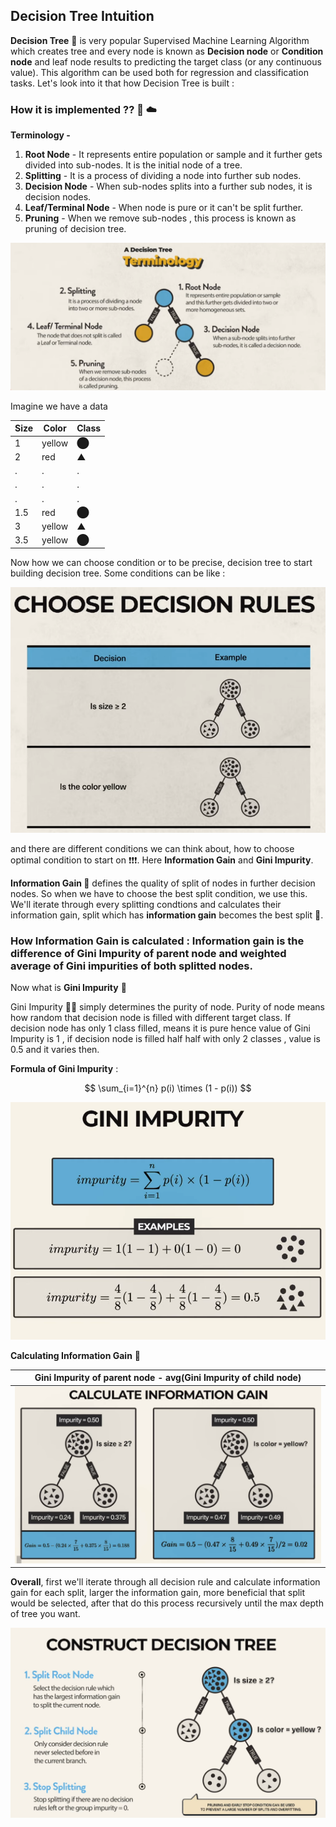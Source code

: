 ## Decision Tree Intuition

**Decision Tree** 🌳 is very popular Supervised Machine Learning Algorithm which creates tree and every node is known as **Decision node** or **Condition node** and leaf node results to predicting the target class (or any continuous value). This algorithm can be used both for regression and classification tasks. Let's look into it that how Decision Tree is built :

### How it is implemented ?? 🤔 ☁️

**Terminology -**
1. **Root Node** - It represents entire population or sample and it further gets divided into sub-nodes. It is the initial node of a tree.
2. **Splitting** - It is a process of dividing a node into further sub nodes.
3. **Decision Node** - When sub-nodes splits into a further sub nodes, it is decision nodes.
4. **Leaf/Terminal Node** - When node is pure or it can't be split further.
5. **Pruning** - When we remove sub-nodes , this process is known as pruning of decision tree.

<img src="https://github.com/Hg03/Story-Of-ML/blob/main/assets/terminologies.png">

Imagine we have a data

|Size|Color|Class|
|----|-----|-----|
|1|yellow|⬤|
|2|red|▲|
|.|.|.|
|.|.|.|
|.|.|.|
|1.5|red|⬤|
|3|yellow|▲|
|3.5|yellow|⬤|

Now how we can choose condition or to be precise, decision tree to start building decision tree. Some conditions can be like :

<img src="https://github.com/Hg03/Story-Of-ML/blob/main/assets/conditions.png">

and there are different conditions we can think about, how to choose optimal condition to start on ❗❗❗. Here **Information Gain** and **Gini Impurity**.

**Information Gain 🚩** defines the quality of split of nodes in further decision nodes. So when we have to choose the best split condition, we use this. We'll iterate through every splitting condtions and calculates their information gain, split which has **information gain** becomes the best split 🫶.

### How Information Gain is calculated : Information gain is the difference of **Gini Impurity** of parent node and weighted average of **Gini impurities** of both splitted nodes. 

Now what is **Gini Impurity** 🤔

Gini Impurity 🥠🥠 simply determines the purity of node. Purity of node means how random that decision node is filled with different target class. If decision node has only 1 class filled, means it is pure hence value of Gini Impurity is 1 , if decision node is filled half half with only 2 classes , value is 0.5 and it varies then.

**Formula of Gini Impurity** :

$$ \sum_{i=1}^{n} p(i) \times (1 - p(i)) $$

<img src="https://github.com/Hg03/Story-Of-ML/blob/main/assets/gini.png">

**Calculating Information Gain** 🧮

|Gini Impurity of parent node - avg(Gini Impurity of child node)|
|---------------------------------------------------------------|
|<img src="https://github.com/Hg03/Story-Of-ML/blob/main/assets/ig.png">|

**Overall**, first we'll iterate through all decision rule and calculate information gain for each split, larger the information gain, more beneficial that split would be selected, after that do this process recursively until the max depth of tree you want.

<img src="https://github.com/Hg03/Story-Of-ML/blob/main/assets/steps.png">

